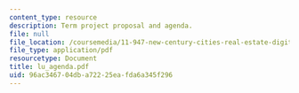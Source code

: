 ```yaml
---
content_type: resource
description: Term project proposal and agenda.
file: null
file_location: /coursemedia/11-947-new-century-cities-real-estate-digital-technology-and-design-fall-2004/96ac346704dba72225eafda6a345f296_lu_agenda.pdf
file_type: application/pdf
resourcetype: Document
title: lu_agenda.pdf
uid: 96ac3467-04db-a722-25ea-fda6a345f296
---
```

